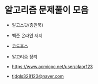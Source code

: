 # 알고리즘 문제풀이 모음 

* 알고스팟(종만북)
* 백준 온라인 저지
* 코드포스
* 알고리즘 정리

* https://www.acmicpc.net/user/claor123
* tjdqls328123@naver.com

